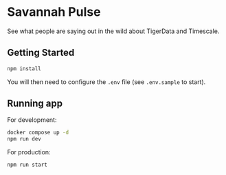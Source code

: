# Savannah Pulse

See what people are saying out in the wild about TigerData and Timescale.

## Getting Started

```bash
npm install
```

You will then need to configure the `.env` file (see `.env.sample` to start).

## Running app

For development:

```bash
docker compose up -d
npm run dev
```

For production:

```bash
npm run start
```

